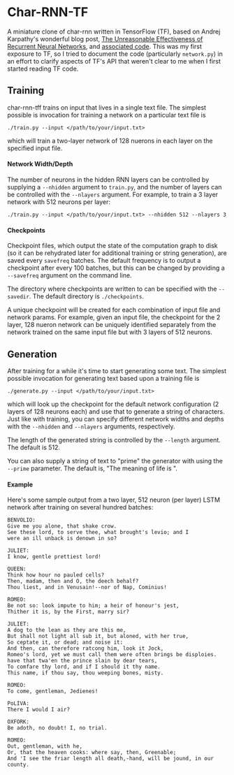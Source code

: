 # Char-RNN-TF

A miniature clone of char-rnn written in TensorFlow (TF), based on Andrej Karpathy's wonderful blog post, [The Unreasonable Effectiveness of Recurrent Neural Networks](http://karpathy.github.io/2015/05/21/rnn-effectiveness/), and [associated code](https://github.com/karpathy/char-rnn).  This was my first exposure to TF, so I tried to document the code (particularly `network.py`) in an effort to clarify aspects of TF's API that weren't clear to me when I first started reading TF code.

## Training

char-rnn-tff trains on input that lives in a single text file.  The simplest possible is invocation for training a network on a particular text file is
```
./train.py --input </path/to/your/input.txt>
```
which will train a two-layer network of 128 nuerons in each layer on the specified input file.

#### Network Width/Depth

The number of neurons in the hidden RNN layers can be controlled by supplying a `--nhidden` argument to `train.py`, and the number of layers can be controlled with the `--nlayers` argument.  For example, to train a 3 layer network with 512 neurons per layer:
```
./train.py --input </path/to/your/input.txt> --nhidden 512 --nlayers 3
```

#### Checkpoints

Checkpoint files, which output the state of the computation graph to disk (so it can be rehydrated later for additional training or string generation), are saved every `savefreq` batches.  The default frequency is to output a checkpoint after every 100 batches, but this can be changed by providing a `--savefreq` argument on the command line.  

The directory where checkpoints are written to can be specified with the `--savedir`.  The default directory is `./checkpoints`.

A unique checkpoint will be created for each combination of input file and network params.  For example, given an input file, the checkpoint for the 2 layer, 128 nueron network can be uniquely identified separately from the network trained on the same input file but with 3 layers of 512 neurons.

## Generation

After training for a while it's time to start generating some text.  The simplest possible invocation for generating text based upon a training file is
```
./generate.py --input </path/to/your/input.txt>
```
which will look up the checkpoint for the default network configuration (2 layers of 128 neurons each) and use that to generate a string of characters.  Just like with training, you can specify different network widths and depths with the `--nhidden` and `--nlayers` arguments, respectively.

The length of the generated string is controlled by the `--length` argument.  The default is 512.

You can also supply a string of text to "prime" the generator with using the `--prime` parameter.  The default is, "The meaning of life is ".

#### Example
Here's some sample output from a two layer, 512 neuron (per layer) LSTM network after training on several hundred batches:
```
BENVOLIO:
Give me you alone, that shake crow.
See these lord, to serve thee, what brought's levio; and I
were an ill unback is denown in so?

JULIET:
I know, gentle prettiest lord!

QUEEN:
Think how hour no pauled cells?
Then, madam, then and O, the deech behalf?
Thou liest, and in Venusain!--nor of Nap, Cominius!

ROMEO:
Be not so: look impute to him; a heir of honour's jest,
Thither it is, by the First, marry sir?

JULIET:
A dog to the lean as they are this me,
But shall not light all sub it, but aloned, with her true,
So ceptate it, or dead; and noise it:
And then, can therefore ratcong him, look it Jock,
Romeo's lord, yet we must call them were often brings be disploies.
have that twa'en the prince slain by dear tears,
To comfare thy lord, and if I should it thy name.
This name, if thou say, thou weeping bones, misty.

ROMEO:
To come, gentleman, Jedienes!

PoLIVA:
There I would I air?

OXFORK:
Be adoth, no doubt! I, no trial.

ROMEO:
Out, gentleman, with he,
Or, that the heaven cooks: where say, then, Greenable;
And 'I see the friar length all death,-hand, will be jound, in our county.
```
